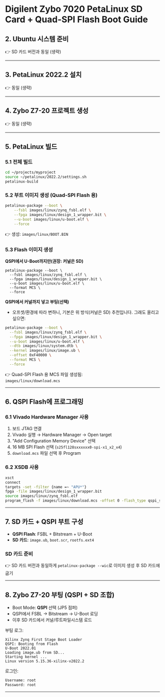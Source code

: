 # Digilent Zybo 7020 PetaLinux SD Card + Quad-SPI Flash Boot Guide

## 2. Ubuntu 시스템 준비

👉 SD 카드 버전과 동일 (생략)

------------------------------------------------------------------------

## 3. PetaLinux 2022.2 설치

👉 동일 (생략)

------------------------------------------------------------------------

## 4. Zybo Z7-20 프로젝트 생성

👉 동일 (생략)

------------------------------------------------------------------------

## 5. PetaLinux 빌드

### 5.1 전체 빌드

``` bash
cd ~/projects/myproject
source ~/petalinux/2022.2/settings.sh
petalinux-build
```

### 5.2 부트 이미지 생성 (Quad-SPI Flash 용)

``` bash
petalinux-package --boot \
    --fsbl images/linux/zynq_fsbl.elf \
    --fpga images/linux/design_1_wrapper.bit \
    --u-boot images/linux/u-boot.elf \
    --force
```

👉 생성: `images/linux/BOOT.BIN`

### 5.3 Flash 이미지 생성

**QSPI에서 U-Boot까지만(권장: 커널은 SD)**

```
petalinux-package --boot \
  --fsbl images/linux/zynq_fsbl.elf \
  --fpga images/linux/design_1_wrapper.bit \
  --u-boot images/linux/u-boot.elf \
  --format MCS \
  --force
```

**QSPI에서 커널까지 넣고 부팅(선택)**
  - 오프셋/환경에 따라 변하니, 기본은 위 방식(커널은 SD) 추천입니다. 그래도 올리고 싶으면:

``` bash
petalinux-package --boot \
  --fsbl images/linux/zynq_fsbl.elf \
  --fpga images/linux/design_1_wrapper.bit \
  --u-boot images/linux/u-boot.elf \
  --dtb images/linux/system.dtb \
  --kernel images/linux/image.ub \
  --offset 0xF40000 \
  --format MCS \
  --force
```

👉 Quad-SPI Flash 용 MCS 파일 생성됨:\
`images/linux/download.mcs`

------------------------------------------------------------------------

## 6. QSPI Flash에 프로그래밍

### 6.1 Vivado Hardware Manager 사용

1.  보드 JTAG 연결
2.  Vivado 실행 → Hardware Manager → Open target
3.  "Add Configuration Memory Device" 선택
4.  16 MB SPI Flash 선택 (`s25fl128sxxxxxx0-spi-x1_x2_x4`)
5.  `download.mcs` 파일 선택 후 Program

### 6.2 XSDB 사용

``` bash
xsct
connect
targets -set -filter {name =~ "APU*"} 
fpga -file images/linux/design_1_wrapper.bit
source images/linux/zynq_fsbl.elf
program_flash -f images/linux/download.mcs -offset 0 -flash_type qspi_single -verify
```

------------------------------------------------------------------------

## 7. SD 카드 + QSPI 부트 구성

-   **QSPI Flash**: FSBL + Bitstream + U-Boot
-   **SD 카드**: `image.ub`, `boot.scr`, `rootfs.ext4`

### SD 카드 준비

👉 SD 카드 버전과 동일하게 `petalinux-package --wic`로 이미지 생성 후 SD
카드에 굽기

------------------------------------------------------------------------

## 8. Zybo Z7-20 부팅 (QSPI + SD 조합)

-   Boot Mode: **QSPI** 선택 (JP5 점퍼)
-   QSPI에서 FSBL → Bitstream → U-Boot 로딩
-   이후 SD 카드에서 커널/루트파일시스템 로드

부팅 로그:

    Xilinx Zynq First Stage Boot Loader
    QSPI: Booting from Flash
    U-Boot 2022.01
    Loading image.ub from SD...
    Starting kernel ...
    Linux version 5.15.36-xilinx-v2022.2

로그인:

``` bash
Username: root
Password: root
```

------------------------------------------------------------------------
